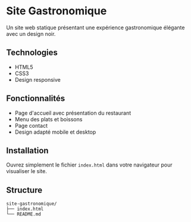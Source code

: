 # Site Gastronomique

Un site web statique présentant une expérience gastronomique élégante avec un design noir.

## Technologies
- HTML5
- CSS3
- Design responsive

## Fonctionnalités
- Page d'accueil avec présentation du restaurant
- Menu des plats et boissons
- Page contact
- Design adapté mobile et desktop

## Installation

Ouvrez simplement le fichier `index.html` dans votre navigateur pour visualiser le site.

## Structure
```
site-gastronomique/
├── index.html
└── README.md
```
